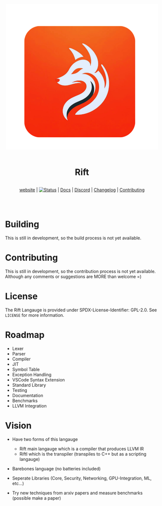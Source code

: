 
<div align="center" style="display:grid;place-items:center;">
<p>
    <a href="https://rift-lang.org/" target="_blank"><img width="500" src="media/fox2.png"></a>
</p>

<h1>Rift</h1>

[website](https://localhost)
| [![Status](https://github.com/Rift-Org/Rift-Lang/actions/workflows/cmake-single-platform.yml/badge.svg)](https://github.com/Rift-Org/Rift-Lang/actions/workflows/cmake-single-platform.yml)
| [Docs](https://localhost)
| [Discord](https://localhost)
| [Changelog](https://localhost)
| [Contributing](https://localhost)
</div>
<br>
<br>

# Building

This is still in development, so the build process is not yet available.

# Contributing

This is still in development, so the contribution process is not yet available.
Although any comments or suggestions are MORE than welcome =)

# License

The Rift Langauge is provided under SPDX-License-Identifier: GPL-2.0. 
See `LICENSE` for more information.

# Roadmap

- Lexer
- Parser
- Compiler
- JIT
- Symbol Table
- Exception Handling
- VSCode Syntax Extension
- Standard Library
- Testing
- Documentation
- Benchmarks
- LLVM Integration

# Vision

 - Have two forms of this langauge
    - Rift main langauge which is a compiler that produces LLVM IR
    - RiftI which is the transpiler (transpiles to C++ but as a scripting langauge)

 - Barebones language (no batteries included)
 - Seperate Libraries (Core, Security, Networking, GPU-Integration, ML, etc...)
 - Try new techniques from arxiv papers and measure benchmarks (possible make a paper)

